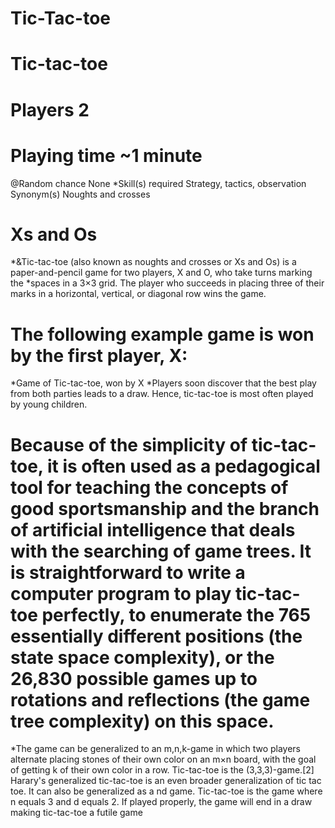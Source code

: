 # Tic-Tac-toe

# Tic-tac-toe
# Players	2

# Playing time	~1 minute
@Random chance	None
*Skill(s) required	Strategy, tactics, observation
Synonym(s)	Noughts and crosses
# Xs and Os
*&Tic-tac-toe (also known as noughts and crosses or Xs and Os) is a paper-and-pencil game for two players, X and O, who take turns marking the *spaces in a 3×3 grid. The player who succeeds in placing three of their marks in a horizontal, vertical, or diagonal row wins the game.

# The following example game is won by the first player, X:

*Game of Tic-tac-toe, won by X
*Players soon discover that the best play from both parties leads to a draw. Hence, tic-tac-toe is most often played by young children.

# Because of the simplicity of tic-tac-toe, it is often used as a pedagogical tool for teaching the concepts of good sportsmanship and the branch of artificial intelligence that deals with the searching of game trees. It is straightforward to write a computer program to play tic-tac-toe perfectly, to enumerate the 765 essentially different positions (the state space complexity), or the 26,830 possible games up to rotations and reflections (the game tree complexity) on this space.

 *The game can be generalized to an m,n,k-game in which two players alternate placing stones of their own color on an m×n board, with the goal of getting k of their own color in a row. Tic-tac-toe is the (3,3,3)-game.[2] Harary's generalized tic-tac-toe is an even broader generalization of tic tac toe. It can also be generalized as a nd game. Tic-tac-toe is the game where n equals 3 and d equals 2. If played properly, the game will end in a draw making tic-tac-toe a futile game
